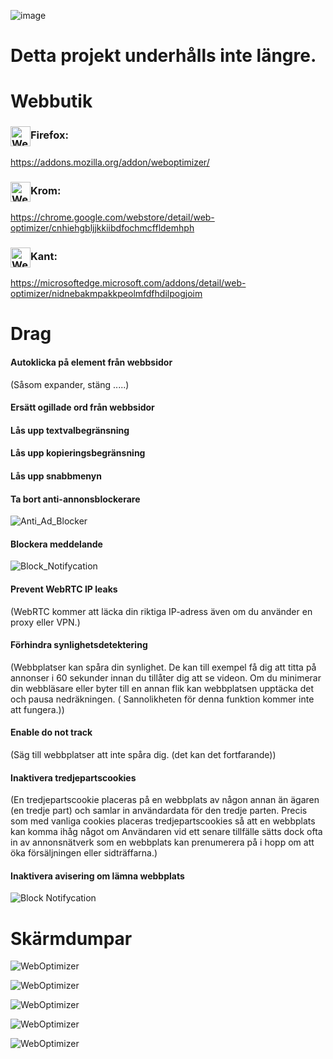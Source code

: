 ![image](chrome/icons/icon.png)

# Detta projekt underhålls inte längre.

# Webbutik

### <img src="webstore/images/firefox.png" width="32" height="32" alt="WebOptimizer Firefox" align="center" />Firefox:

<https://addons.mozilla.org/addon/weboptimizer/>

### <img src="webstore/images/chrome.png" width="32" height="32" alt="WebOptimizer Chrome" align="center" />Krom:

<https://chrome.google.com/webstore/detail/web-optimizer/cnhiehgbljjkkiibdfochmcffldemhph>

### <img src="webstore/images/edge.png" width="32" height="32" alt="WebOptimizer Edge" align="center" />Kant:

<https://microsoftedge.microsoft.com/addons/detail/web-optimizer/nidnebakmpakkpeolmfdfhdilpogjoim>

# Drag

#### Autoklicka på element från webbsidor

(Såsom expander, stäng .....)

#### Ersätt ogillade ord från webbsidor

#### Lås upp textvalbegränsning

#### Lås upp kopieringsbegränsning

#### Lås upp snabbmenyn

#### Ta bort anti-annonsblockerare

![Anti_Ad_Blocker](chrome/images/anti_adblock.png)

#### Blockera meddelande

![Block_Notifycation](chrome/images/notification.png)

#### Prevent WebRTC IP leaks

(WebRTC kommer att läcka din riktiga IP-adress även om du använder en proxy eller VPN.)

#### Förhindra synlighetsdetektering

(Webbplatser kan spåra din synlighet. De kan till exempel få dig att titta på annonser i 60 sekunder innan du tillåter dig att se videon. Om du minimerar din webbläsare eller byter till en annan flik kan webbplatsen upptäcka det och pausa nedräkningen. ( Sannolikheten för denna funktion kommer inte att fungera.))

#### Enable do not track

(Säg till webbplatser att inte spåra dig. (det kan det fortfarande))

#### Inaktivera tredjepartscookies

(En tredjepartscookie placeras på en webbplats av någon annan än ägaren (en tredje part) och samlar in användardata för den tredje parten. Precis som med vanliga cookies placeras tredjepartscookies så att en webbplats kan komma ihåg något om Användaren vid ett senare tillfälle sätts dock ofta in av annonsnätverk som en webbplats kan prenumerera på i hopp om att öka försäljningen eller sidträffarna.)

#### Inaktivera avisering om lämna webbplats

![Block Notifycation](chrome/images/leave_this_site.png)

# Skärmdumpar

![WebOptimizer](screenshots/1.png)

![WebOptimizer](screenshots/2.png)

![WebOptimizer](screenshots/3.png)

![WebOptimizer](screenshots/auto_click.png)

![WebOptimizer](screenshots/replace_words_google.png)
